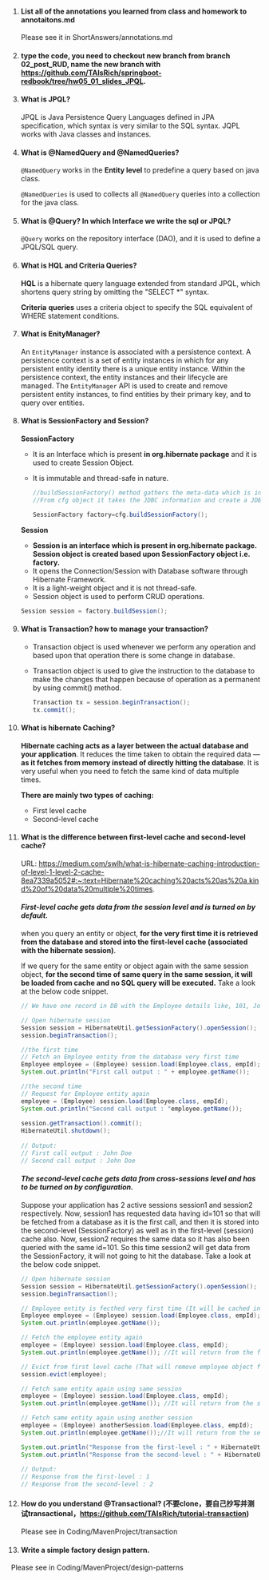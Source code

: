 1. #### List all of the annotations you learned from class and homework to annotaitons.md

   Please see it in ShortAnswers/annotations.md

   

2. #### type the code, you need to checkout new branch from branch **02_post_RUD**, name the new branch with **https://github.com/TAIsRich/springboot-redbook/tree/hw05_01_slides_JPQL**.

   

   

3. #### What is JPQL?

   JPQL is Java Persistence Query Languages defined in JPA specification, which syntax is very similar to the SQL syntax. JQPL works with Java classes and instances.

   

4. #### What is @NamedQuery and @NamedQueries?

   `@NamedQuery` works in the **Entity level** to predefine a query based on java class.

   `@NamedQueries` is used to collects all `@NamedQuery` queries into a collection for the java class.

   

5. #### What is @Query? In which Interface we write the sql or JPQL?

   `@Query` works on the repository interface (DAO), and it is used to define a JPQL/SQL query.

   

6. #### What is HQL and Criteria Queries?

   **HQL** is a hibernate query language extended from standard JPQL, which shortens query string by omitting the "SELECT *" syntax. 

   **Criteria** **queries** uses a criteria object to specify the SQL equivalent of WHERE statement conditions.

   

7. #### What is EnityManager?

   An `EntityManager` instance is associated with a persistence context. A persistence context is a set of entity instances in which for any persistent entity identity there is a unique entity instance. Within the persistence context, the entity instances and their lifecycle are managed. The `EntityManager` API is used to create and remove persistent entity instances, to find entities by their primary key, and to query over entities.

   

8. #### What is SessionFactory and Session?

   **SessionFactory** 

   - It is an Interface which is present **in org.hibernate package** and it is used to create Session Object.

   - It is immutable and thread-safe in nature.

     ```java
     //buildSessionFactory() method gathers the meta-data which is in the cfg Object. 
     //From cfg object it takes the JDBC information and create a JDBC Connection.
     
     SessionFactory factory=cfg.buildSessionFactory();
     ```

   **Session** 

   - **Session is an interface which is present in org.hibernate package. Session object is created based upon SessionFactory object i.e. factory.**
   - It opens the Connection/Session with Database software through Hibernate Framework.
   - It is a light-weight object and it is not thread-safe.
   - Session object is used to perform CRUD operations.

   ```java
   Session session = factory.buildSession();
   
   ```

   

9. #### What is Transaction? how to manage your transaction?

   - Transaction object is used whenever we perform any operation and based upon that operation there is some change in database.

   - Transaction object is used to give the instruction to the database to make the changes that happen because of operation as a permanent by using commit() method.

     ```java
     Transaction tx = session.beginTransaction();
     tx.commit();
     ```

     

10. #### What is hibernate Caching?

    **Hibernate caching acts as a layer between the actual database and your application**. It reduces the time taken to obtain the required data — **as it fetches from memory instead of directly hitting the database**. It is very useful when you need to fetch the same kind of data multiple times.

    **There are mainly two types of caching:**

    - First level cache
    - Second-level cache

    

11. #### What is the difference between first-level cache and second-level cache?

    URL: https://medium.com/swlh/what-is-hibernate-caching-introduction-of-level-1-level-2-cache-8ea7339a5052#:~:text=Hibernate%20caching%20acts%20as%20a,kind%20of%20data%20multiple%20times.

    #### ***First-level cache gets data from the session level and is turned on by default.***

    when you query an entity or object, **for the very first time it is retrieved from the database and stored into the first-level cache (associated with the hibernate session)**. 

    If we query for the same entity or object again with the same session object, **for the second time of same query in the same session, it will be loaded from cache and no SQL query will be executed.** Take a look at the below code snippet.

    ```java
    // We have one record in DB with the Employee details like, 101, John Doe, UK
    
    // Open hibernate session
    Session session = HibernateUtil.getSessionFactory().openSession();
    session.beginTransaction();
    
    //the first time
    // Fetch an Employee entity from the database very first time
    Employee employee = (Employee) session.load(Employee.class, empId);
    System.out.println("First call output : " + employee.getName());
    
    //the second time
    // Request for Employee entity again
    employee = (Employee) session.load(Employee.class, empId);
    System.out.println("Second call output : "employee.getName());
     
    session.getTransaction().commit();
    HibernateUtil.shutdown();
     
    // Output:
    // First call output : John Doe
    // Second call output : John Doe
    ```

    

    #### ***The second-level cache gets data from cross-sessions level and has to be turned on by configuration.***

    Suppose your application has 2 active sessions session1 and session2 respectively. Now, session1 has requested data having id=101 so that will be fetched from a database as it is the first call, and then it is stored into the second-level (SessionFactory) as well as in the first-level (session) cache also. Now, session2 requires the same data so it has also been queried with the same id=101. So this time session2 will get data from the SessionFactory, it will not going to hit the database. Take a look at the below code snippet.

    ```java
    // Open hibernate session
    Session session = HibernateUtil.getSessionFactory().openSession();
    session.beginTransaction();
    
    // Employee entity is fecthed very first time (It will be cached in both first-level and second-level cache)
    Employee employee = (Employee) session.load(Employee.class, empId);
    System.out.println(employee.getName());
    
    // Fetch the employee entity again
    employee = (Employee) session.load(Employee.class, empId);
    System.out.println(employee.getName()); //It will return from the first-level
    
    // Evict from first level cache (That will remove employee object from first-level cache)
    session.evict(employee);
    
    // Fetch same entity again using same session
    employee = (Employee) session.load(Employee.class, empId);
    System.out.println(employee.getName()); //It will return from the second-level
    
    // Fetch same entity again using another session
    employee = (Employee) anotherSession.load(Employee.class, empId);
    System.out.println(employee.getName());//It will return from the second-level
    
    System.out.println("Response from the first-level : " + HibernateUtil.getSessionFactory().getStatistics().getEntityFetchCount());
    System.out.println("Response from the second-level : " + HibernateUtil.getSessionFactory().getStatistics().getSecondLevelCacheHitCount());
     
    // Output:
    // Response from the first-level : 1
    // Response from the second-level : 2
    ```

    

    

12. #### How do you understand @Transactional? (不要clone，要自己抄写并测试transactional，https://github.com/TAIsRich/tutorial-transaction)

    Please see in Coding/MavenProject/transaction

    

13. #### Write a simple factory design pattern.

​		Please see in Coding/MavenProject/design-patterns
